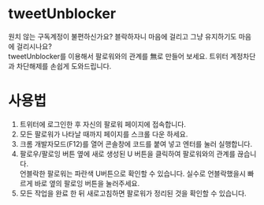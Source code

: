 # tweetUnblocker
원치 않는 구독계정이 불편하신가요? 블락하자니 마음에 걸리고 그냥 유지하기도 마음에 걸리시나요? <br>
tweetUnblocker를 이용해서 팔로워와의 관계를 無로 만들어 보세요. 트위터 계정차단과 차단해제를 손쉽게 도와드립니다. 

# 사용법
1. 트위터에 로그인한 후 자신의 팔로워 페이지에 접속합니다.
2. 모든 팔로워가 나타날 때까지 페이지를 스크롤 다운 하세요. 
3. 크롬 개발자모드(F12)를 열어 콘솔창에 코드를 붙여 넣고 엔터를 눌러 실행합니다. 
4. 팔로우/팔로잉 버튼 옆에 새로 생성된 U 버튼을 클릭하여 팔로워와의 관계를 끊습니다. <br> 언블락한 팔로워는 파란색 U버튼으로 확인할 수 있습니다. 실수로 언블락했을시 빠르게 바로 옆의 팔로잉 버튼을 눌러주세요. 
5. 모든 작업을 완료 한 뒤 새로고침하면 팔로워가 정리된 것을 확인할 수 있습니다.
